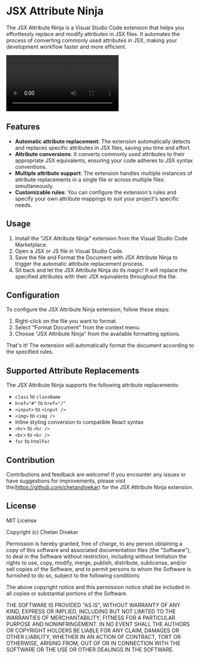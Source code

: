 # JSX Attribute Ninja

The JSX Attribute Ninja is a Visual Studio Code extension that helps you effortlessly replace and modify attributes in JSX files. It automates the process of converting commonly used attributes in JSX, making your development workflow faster and more efficient.

<video src="./VID_20230614_090855.mp4" controls title="Title"></video>
## Features

- **Automatic attribute replacement**: The extension automatically detects and replaces specific attributes in JSX files, saving you time and effort.
- **Attribute conversions**: It converts commonly used attributes to their appropriate JSX equivalents, ensuring your code adheres to JSX syntax conventions.
- **Multiple attribute support**: The extension handles multiple instances of attribute replacements in a single file or across multiple files simultaneously.
- **Customizable rules**: You can configure the extension's rules and specify your own attribute mappings to suit your project's specific needs.

## Usage

1. Install the "JSX Attribute Ninja" extension from the Visual Studio Code Marketplace.
2. Open a JSX or JS file in Visual Studio Code.
3. Save the file and Format the Document with JSX Attribute Ninja to trigger the automatic attribute replacement process.
4. Sit back and let the JSX Attribute Ninja do its magic! It will replace the specified attributes with their JSX equivalents throughout the file.

## Configuration

To configure the JSX Attribute Ninja extension, follow these steps:

1. Right-click on the file you want to format.
2. Select "Format Document" from the context menu.
3. Choose "JSX Attribute Ninja" from the available formatting options.

That's it! The extension will automatically format the document according to the specified rules.

## Supported Attribute Replacements

The JSX Attribute Ninja supports the following attribute replacements:

- `class` to `className`
- `href="#"` to `href="/"`
- `<input>` to `<input />`
- `<img>` to `<img />`
- Inline styling conversion to compatible React syntax
- `<hr>` to `<hr />`
- `<br>` to `<br />`
- `for` to `htmlFor`

## Contribution

Contributions and feedback are welcome! If you encounter any issues or have suggestions for improvements, please visit the(https://github.com/chetandivekar) for the JSX Attribute Ninja extension.

## License

MIT License

Copyright (c) Chetan Divekar

Permission is hereby granted, free of charge, to any person obtaining a copy of this software and associated documentation files (the "Software"), to deal in the Software without restriction, including without limitation the rights to use, copy, modify, merge, publish, distribute, sublicense, and/or sell copies of the Software, and to permit persons to whom the Software is furnished to do so, subject to the following conditions:

The above copyright notice and this permission notice shall be included in all copies or substantial portions of the Software.

THE SOFTWARE IS PROVIDED "AS IS", WITHOUT WARRANTY OF ANY KIND, EXPRESS OR IMPLIED, INCLUDING BUT NOT LIMITED TO THE WARRANTIES OF MERCHANTABILITY, FITNESS FOR A PARTICULAR PURPOSE AND NONINFRINGEMENT. IN NO EVENT SHALL THE AUTHORS OR COPYRIGHT HOLDERS BE LIABLE FOR ANY CLAIM, DAMAGES OR OTHER LIABILITY, WHETHER IN AN ACTION OF CONTRACT, TORT OR OTHERWISE, ARISING FROM, OUT OF OR IN CONNECTION WITH THE SOFTWARE OR THE USE OR OTHER DEALINGS IN THE SOFTWARE.
